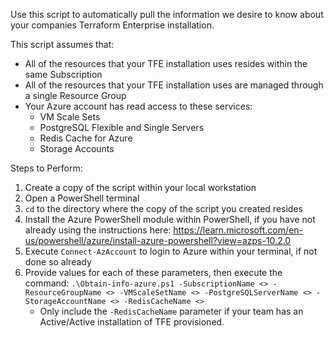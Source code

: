 Use this script to automatically pull the information we desire to know about your companies Terraform Enterprise installation.

This script assumes that:

* All of the resources that your TFE installation uses resides within the same Subscription
* All of the resources that your TFE installation uses are managed through a single Resource Group
* Your Azure account has read access to these services:
  * VM Scale Sets
  * PostgreSQL Flexible and Single Servers
  * Redis Cache for Azure
  * Storage Accounts
 
Steps to Perform:

1. Create a copy of the script within your local workstation
2. Open a PowerShell terminal
3. `cd` to the directory where the copy of the script you created resides
4. Install the Azure PowerShell module within PowerShell, if you have not already using the instructions here: https://learn.microsoft.com/en-us/powershell/azure/install-azure-powershell?view=azps-10.2.0
5. Execute `Connect-AzAccount` to login to Azure within your terminal, if not done so already
6. Provide values for each of these parameters, then execute the command: `.\Obtain-info-azure.ps1 -SubscriptionName <> -ResourceGroupName <> -VMScaleSetName <> -PostgreSQLServerName <> -StorageAccountName <> -RedisCacheName <>`
   * Only include the `-RedisCacheName` parameter if your team has an Active/Active installation of TFE provisioned.
